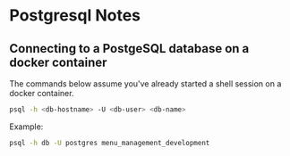 # Postgresql Notes

## Connecting to a PostgeSQL database on a docker container

The commands below assume you've already started a shell session on a docker container.

```bash
psql -h <db-hostname> -U <db-user> <db-name>
```

Example:

```bash
psql -h db -U postgres menu_management_development
```
